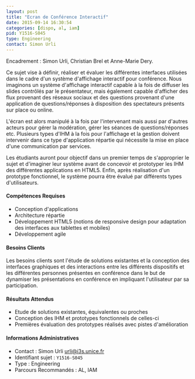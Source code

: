 ```yaml
---
layout: post
title: "Ecran de Conférence Interactif"
date: 2015-09-14 16:30:54
categories: [dispo, al, iam]
pid: Y1516-S045
type: Engineering
contact: Simon Urli
---
```

       
Encadrement : Simon Urli, Christian Brel et Anne-Marie Dery.

Ce sujet vise à définir, réaliser et évaluer les différentes interfaces utilisées dans le cadre d'un système d'affichage interactif pour conférence.
Nous imaginons un système d'affichage interactif capable à la fois de diffuser les slides contrôlés par le présentateur, mais également capable d'afficher des flux provenant des réseaux sociaux et des questions provenant d'une application de questions/réponses à disposition des spectateurs présents sur place ou online.

L'écran est alors manipulé à la fois par l'intervenant mais aussi par d'autres acteurs pour gérer la modération, gérer les séances de questions/réponses etc.
Plusieurs types d'IHM à la fois pour l'affichage et la gestion doivent intervenir dans ce type d'application répartie qui nécessite la mise en place d'une communication par services.

Les étudiants auront pour objectif dans un premier temps de s'approprier le sujet et d'imaginer leur système avant de concevoir et prototyper les IHM des différentes applications en HTML5.
Enfin, après réalisation d'un prototype fonctionnel, le système pourra être évalué par différents types d'utilisateurs.

#### Compétences Requises
- Conception d'applications
- Architecture répartie
- Développement HTML5 (notions de responsive design pour adaptation des interfaces aux tablettes et mobiles)
- Développement agile


#### Besoins Clients
Les besoins clients sont l'étude de solutions existantes et la conception des interfaces graphiques et des interactions entre les différents dispositifs et les différentes personnes présentes en conférence dans le but de dynamiser les présentations en conférence en impliquant l'utilisateur par sa participation.

#### Résultats Attendus
- Etude de solutions existantes, équivalentes ou proches
- Conception des IHM et prototypes fonctionnels de celles-ci
- Premières évaluation des prototypes réalisés avec pistes d'amélioration
     

#### Informations Administratives
  * Contact : Simon Urli <urli@i3s.unice.fr>
  * Identifiant sujet : `Y1516-S045`
  * Type : Engineering
  * Parcours Recommandés : AL, IAM
     